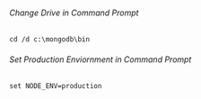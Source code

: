###### Change Drive in Command Prompt  
`cd /d c:\mongodb\bin`
###### Set Production Enviornment in Command Prompt
`set NODE_ENV=production`
